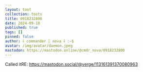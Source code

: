 ```yaml
---
layout: toot
collection: toots
title: 0918232800
date: 2024-09-18
published: true
tags: []
pinned: false
author: ⸸ commander ░ nova ⸸ :~$
avatar: /img/avatar/daemon.jpeg
mastodon: https://mastodon.online/@cmdr_nova/0918232800
---
```


Called itRE: https://mastodon.social/@verge/113161391370080963

